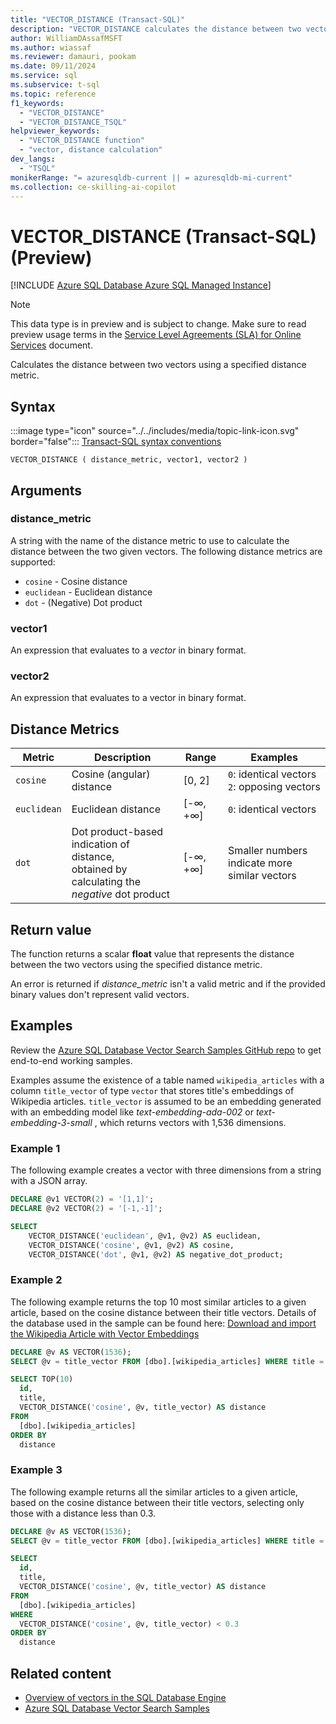```yaml
---
title: "VECTOR_DISTANCE (Transact-SQL)"
description: "VECTOR_DISTANCE calculates the distance between two vectors using a specified distance metric."
author: WilliamDAssafMSFT
ms.author: wiassaf
ms.reviewer: damauri, pookam
ms.date: 09/11/2024
ms.service: sql
ms.subservice: t-sql
ms.topic: reference
f1_keywords:
  - "VECTOR_DISTANCE"
  - "VECTOR_DISTANCE_TSQL"
helpviewer_keywords:
  - "VECTOR_DISTANCE function"
  - "vector, distance calculation"
dev_langs:
  - "TSQL"
monikerRange: "= azuresqldb-current || = azuresqldb-mi-current"
ms.collection: ce-skilling-ai-copilot
---
```

# VECTOR_DISTANCE (Transact-SQL) (Preview)

[!INCLUDE [Azure SQL Database Azure SQL Managed Instance](../../includes/applies-to-version/asdb-asdbmi.md)]

> [!NOTE]
> This data type is in preview and is subject to change. Make sure to read preview usage terms in the [Service Level Agreements (SLA) for Online Services](https://www.microsoft.com/licensing/docs/view/Service-Level-Agreements-SLA-for-Online-Services) document.

Calculates the distance between two vectors using a specified distance metric.
  
## Syntax
  
:::image type="icon" source="../../includes/media/topic-link-icon.svg" border="false"::: [Transact-SQL syntax conventions](../../t-sql/language-elements/transact-sql-syntax-conventions-transact-sql.md)  
  
```syntaxsql  
VECTOR_DISTANCE ( distance_metric, vector1, vector2 )
```  
  
## Arguments

### distance_metric

A string with the name of the distance metric to use to calculate the distance between the two given vectors. The following distance metrics are supported:

- `cosine` - Cosine distance
- `euclidean` - Euclidean distance
- `dot` - (Negative) Dot product

### vector1

An expression that evaluates to a *vector* in binary format.

### vector2

An expression that evaluates to a vector in binary format.

## Distance Metrics

|Metric|Description|Range|Examples|
|-----|-----|-----|-----|
|`cosine`|Cosine (angular) distance|[0, 2]| `0`: identical vectors <br/>`2`: opposing vectors|
|`euclidean`|Euclidean distance|[-∞, +∞]| `0`: identical vectors|
|`dot`|Dot product-based indication of distance,<br/>obtained by calculating the *negative* dot product |[-∞, +∞]| Smaller numbers indicate more similar vectors|

## Return value

The function returns a scalar **float** value that represents the distance between the two vectors using the specified distance metric.

An error is returned if *distance_metric* isn't a valid metric and if the provided binary values don't represent valid vectors.

## Examples  

Review the [Azure SQL Database Vector Search Samples GitHub repo](https://github.com/Azure-Samples/azure-sql-db-vector-search) to get end-to-end working samples.

Examples assume the existence of a table named `wikipedia_articles` with a column `title_vector` of type `vector` that stores title's embeddings of Wikipedia articles. `title_vector` is assumed to be an embedding generated with an embedding model like *text-embedding-ada-002* or *text-embedding-3-small* , which returns vectors with 1,536 dimensions.
  
### Example 1

The following example creates a vector with three dimensions from a string with a JSON array.
  
```sql  
DECLARE @v1 VECTOR(2) = '[1,1]';
DECLARE @v2 VECTOR(2) = '[-1,-1]';

SELECT 
    VECTOR_DISTANCE('euclidean', @v1, @v2) AS euclidean,
    VECTOR_DISTANCE('cosine', @v1, @v2) AS cosine,
    VECTOR_DISTANCE('dot', @v1, @v2) AS negative_dot_product;
```  

### Example 2

The following example returns the top 10 most similar articles to a given article, based on the cosine distance between their title vectors. Details of the database used in the sample can be found here: [Download and import the Wikipedia Article with Vector Embeddings](https://github.com/Azure-Samples/azure-sql-db-openai?tab=readme-ov-file#download-and-import-the-wikipedia-article-with-vector-embeddings)
  
```sql
DECLARE @v AS VECTOR(1536);
SELECT @v = title_vector FROM [dbo].[wikipedia_articles] WHERE title = 'Alan Turing';

SELECT TOP(10) 
  id, 
  title, 
  VECTOR_DISTANCE('cosine', @v, title_vector) AS distance 
FROM 
  [dbo].[wikipedia_articles] 
ORDER BY
  distance
```  

### Example 3

The following example returns all the similar articles to a given article, based on the cosine distance between their title vectors, selecting only those with a distance less than 0.3.
  
```sql
DECLARE @v AS VECTOR(1536);
SELECT @v = title_vector FROM [dbo].[wikipedia_articles] WHERE title = 'Alan Turing';

SELECT  
  id, 
  title,
  VECTOR_DISTANCE('cosine', @v, title_vector) AS distance
FROM 
  [dbo].[wikipedia_articles] 
WHERE
  VECTOR_DISTANCE('cosine', @v, title_vector) < 0.3
ORDER BY
  distance
```  

## Related content

- [Overview of vectors in the SQL Database Engine](../../relational-databases/vectors/vectors-sql-server.md)  
- [Azure SQL Database Vector Search Samples](https://github.com/Azure-Samples/azure-sql-db-vector-search)
